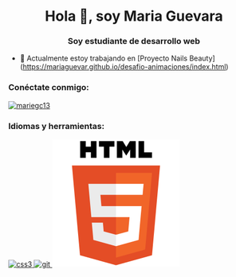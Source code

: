 <h1 align="center">Hola 👋, soy Maria Guevara</h1>
<h3 align="center">Soy estudiante de desarrollo web</h3>

- 🔭 Actualmente estoy trabajando en [Proyecto Nails Beauty] (https://mariaguevar.github.io/desafio-animaciones/index.html)

<h3 align="left">Conéctate conmigo:</h3>
<p align="left">
<a href="https: //instagram.com/mariegc13" target="blank"><img align="center" src="https://raw.githubusercontent.com/rahuldkjain/github-profile-readme-generator/master/src/images/ iconos/Social/instagram.svg" alt="mariegc13" height="30" width="40" /></a>
</p>

<h3 align="left">Idiomas y herramientas:</h3>
<p align="left"> <a href="https://www.w3schools.com/css/" target="_blank" rel="noreferrer"> <img src="https://raw.githubusercontent. com/devicons/devicon/master/icons/css3/css3-original-wordmark.svg" alt="css3" width="40" height="40"/> </a> <a href="https:// git-scm.com/" target="_blank" rel="noreferrer"> <img src="https://www.vectorlogo.zone/logos/git-scm/git-scm-icon.svg" alt=" git" width="40" height="40"/> </a> <a href="https://www.w3.org/html/" target="_blank" rel="noreferrer"> <img src ="https://raw.githubusercontent.com/devicons/devicon/master/icons/html5/html5-original-wordmark.svg" alt="html5" ancho="40" altura="40"/> </a> </p>
